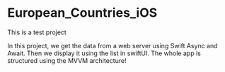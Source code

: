 # European_Countries_iOS
This is a test project

In this project, we get the data from a web server using Swift Async and Await. Then we display it using the list in swiftUI. The whole app is structured using the MVVM architecture!
